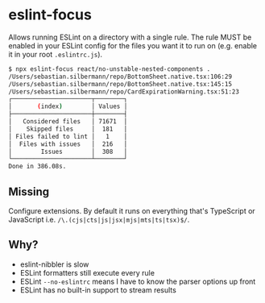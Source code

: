 # eslint-focus

Allows running ESLint on a directory with a single rule.
The rule MUST be enabled in your ESLint config for the files you want it to run on (e.g. enable it in your root `.eslintrc.js`).

```bash
$ npx eslint-focus react/no-unstable-nested-components .
/Users/sebastian.silbermann/repo/BottomSheet.native.tsx:106:29
/Users/sebastian.silbermann/repo/BottomSheet.native.tsx:145:15
/Users/sebastian.silbermann/repo/CardExpirationWarning.tsx:51:23
┌──────────────────────┬────────┐
│       (index)        │ Values │
├──────────────────────┼────────┤
│   Considered files   │ 71671  │
│    Skipped files     │  181   │
│ Files failed to lint │   1    │
│  Files with issues   │  216   │
│        Issues        │  308   │
└──────────────────────┴────────┘
Done in 386.08s.
```

## Missing

Configure extensions. By default it runs on everything that's TypeScript or JavaScript i.e. `/\.(cjs|cts|js|jsx|mjs|mts|ts|tsx)$/`.

## Why?

- eslint-nibbler is slow
- ESLint formatters still execute every rule
- ESLint `--no-eslintrc` means I have to know the parser options up front
- ESLint has no built-in support to stream results
